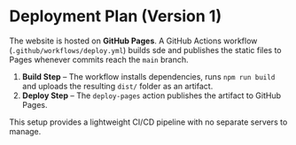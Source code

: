 # Deployment Plan (Version 1)

The website is hosted on **GitHub Pages**. A GitHub Actions workflow (`.github/workflows/deploy.yml`) builds sde and publishes the static files to Pages whenever commits reach the `main` branch.

1. **Build Step** – The workflow installs dependencies, runs `npm run build` and uploads the resulting `dist/` folder as an artifact.
2. **Deploy Step** – The `deploy-pages` action publishes the artifact to GitHub Pages.

This setup provides a lightweight CI/CD pipeline with no separate servers to manage.
